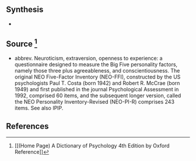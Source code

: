 ## Synthesis
- 
## Source [^1]
- abbrev. Neuroticism, extraversion, openness to experience: a questionnaire designed to measure the Big Five personality factors, namely those three plus agreeableness, and conscientiousness. The original NEO Five-Factor Inventory (NEO-FFI), constructed by the US psychologists Paul T. Costa (born 1942) and Robert R. McCrae (born 1949) and first published in the journal Psychological Assessment in 1992, comprised 60 items, and the subsequent longer version, called the NEO Personality Inventory-Revised (NEO-PI-R) comprises 243 items. See also IPIP.
## References

[^1]: [[(Home Page) A Dictionary of Psychology 4th Edition by Oxford Reference]]